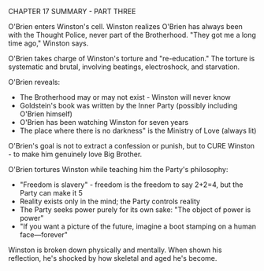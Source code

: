 CHAPTER 17 SUMMARY - PART THREE

O'Brien enters Winston's cell. Winston realizes O'Brien has always been with the Thought Police, never part of the Brotherhood. "They got me a long time ago," Winston says.

O'Brien takes charge of Winston's torture and "re-education." The torture is systematic and brutal, involving beatings, electroshock, and starvation.

O'Brien reveals:
- The Brotherhood may or may not exist - Winston will never know
- Goldstein's book was written by the Inner Party (possibly including O'Brien himself)
- O'Brien has been watching Winston for seven years
- The place where there is no darkness" is the Ministry of Love (always lit)

O'Brien's goal is not to extract a confession or punish, but to CURE Winston - to make him genuinely love Big Brother.

O'Brien tortures Winston while teaching him the Party's philosophy:
- "Freedom is slavery" - freedom is the freedom to say 2+2=4, but the Party can make it 5
- Reality exists only in the mind; the Party controls reality
- The Party seeks power purely for its own sake: "The object of power is power"
- "If you want a picture of the future, imagine a boot stamping on a human face—forever"

Winston is broken down physically and mentally. When shown his reflection, he's shocked by how skeletal and aged he's become.